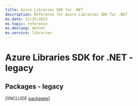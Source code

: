 ```yaml
---
title: Azure Libraries SDK for .NET
description: Reference for Azure Libraries SDK for .NET
ms.date: 12/15/2023
ms.topic: reference
ms.devlang: dotnet
ms.service: libraries
---
```

# Azure Libraries SDK for .NET - legacy
## Packages - legacy
[!INCLUDE [packages](libraries-index.md)]
